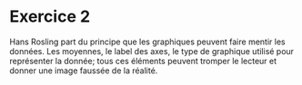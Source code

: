 # Exercice 2

Hans Rosling part du principe que les graphiques peuvent faire mentir les données. Les moyennes, le label des axes, le type de graphique utilisé pour représenter la donnée; tous ces éléments peuvent tromper le lecteur et donner une image faussée de la réalité.